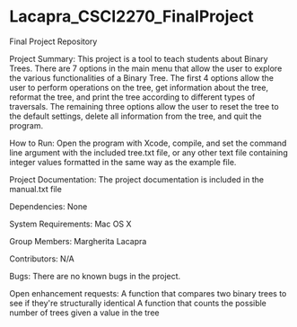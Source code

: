 # Lacapra_CSCI2270_FinalProject
Final Project Repository

Project Summary:
This project is a tool to teach students about Binary Trees. There are 7 options in the main menu that allow the user to explore the various functionalities of a Binary Tree. The first 4 options allow the user to perform operations on the tree, get information about the tree, reformat the tree, and print the tree according to different types of traversals. The remaining three options allow the user to reset the tree to the default settings, delete all information from the tree, and quit the program.

How to Run:
Open the program with Xcode, compile, and set the command line argument with the included tree.txt file, or any other text file containing integer values formatted in the same way as the example file.

Project Documentation:
The project documentation is included in the manual.txt file


Dependencies:
None

System Requirements:
Mac OS X

Group Members:
Margherita Lacapra

Contributors:
N/A

Bugs:
There are no known bugs in the project.

Open enhancement requests:
A function that compares two binary trees to see if they're structurally identical
A function that counts the possible number of trees given a value in the tree


